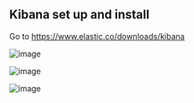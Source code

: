 ## Kibana set up and install


Go to https://www.elastic.co/downloads/kibana



![image](https://github.com/user-attachments/assets/6ed45719-335b-473c-951a-1b6dd47a65ec)


![image](https://github.com/user-attachments/assets/ccf1e3d2-3bdf-41a7-b29b-ba6c0b4c4ff5)

![image](https://github.com/user-attachments/assets/80dab95a-f118-4f2b-84eb-fecf41886258)






